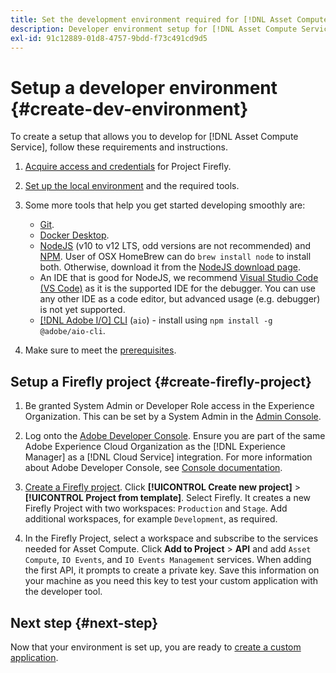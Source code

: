```yaml
---
title: Set the development environment required for [!DNL Asset Compute Service]
description: Developer environment setup for [!DNL Asset Compute Service] to start creating and testing custom code.
exl-id: 91c12889-01d8-4757-9bdd-f73c491cd9d5
---
```

# Setup a developer environment {#create-dev-environment}

To create a setup that allows you to develop for [!DNL Asset Compute Service], follow these requirements and instructions.

1. [Acquire access and credentials](https://github.com/AdobeDocs/project-firefly/blob/master/getting_started/setup.md#acquire-access-and-credentials) for Project Firefly.

1. [Set up the local environment](https://github.com/AdobeDocs/project-firefly/blob/master/getting_started/setup.md#local-environment-set-up) and the required tools.

1. Some more tools that help you get started developing smoothly are:

   * [Git](https://git-scm.com/).
   * [Docker Desktop](https://www.docker.com/get-started).
   * [NodeJS](https://nodejs.org) (v10 to v12 LTS, odd versions are not recommended) and [NPM](https://www.npmjs.com). User of OSX HomeBrew can do `brew install node` to install both. Otherwise, download it from the [NodeJS download page](https://nodejs.org/en/).
   * An IDE that is good for NodeJS, we recommend [Visual Studio Code (VS Code)](https://code.visualstudio.com) as it is the supported IDE for the debugger. You can use any other IDE as a code editor, but advanced usage (e.g. debugger) is not yet supported.
   * [[!DNL Adobe I/O] CLI](https://github.com/adobe/aio-cli) (`aio`) - install using `npm install -g @adobe/aio-cli`.

1. Make sure to meet the [prerequisites](/help/understand-extensibility.md#prerequisites-and-provisioning).

## Setup a Firefly project {#create-firefly-project}

1. Be granted System Admin or Developer Role access in the Experience Organization. This can be set by a System Admin in the [Admin Console](https://adminconsole.adobe.com/overview).

1. Log onto the [Adobe Developer Console](https://console.adobe.io/). Ensure you are part of the same Adobe Experience Cloud Organization as the [!DNL Experience Manager] as a [!DNL Cloud Service] integration. For more information about Adobe Developer Console, see [Console documentation](https://www.adobe.io/apis/experienceplatform/console/docs.html).

1. [Create a Firefly project](https://www.adobe.io/apis/experienceplatform/project-firefly/docs.html#!AdobeDocs/project-firefly/master/getting_started/first_app.md). Click **[!UICONTROL Create new project]** > **[!UICONTROL Project from template]**. Select Firefly. It creates a new Firefly Project with two workspaces: `Production` and `Stage`. Add additional workspaces, for example `Development`, as required.

1. In the Firefly Project, select a workspace and subscribe to the services needed for Asset Compute. Click **Add to Project** > **API** and add `Asset Compute`, `IO Events`, and `IO Events Management` services. When adding the first API, it prompts to create a private key. Save this information on your machine as you need this key to test your custom application with the developer tool.

## Next step {#next-step}

Now that your environment is set up, you are ready to [create a custom application](develop-custom-application.md).

<!-- TBD items for later:
 
* Any steps in the beginning that lead to gotchas later should be called out for caution? For example,
  * don't change some defaults initially
  * know risks when deviating from standard path
  * naming conventions to follow
  * Retrieve and format credentials (YAML file details)
-->
